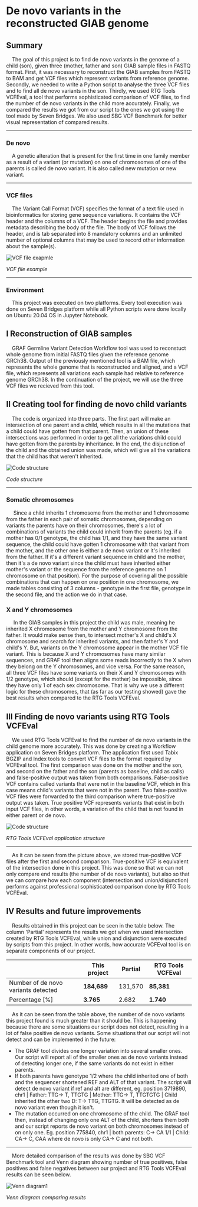 # De novo variants in the reconstructed GIAB genome

## Summary
&nbsp;&nbsp;&nbsp;&nbsp;The goal of this project is to find de novo variants in the genome of a child (son), given three (mother, father and son) GIAB sample files in FASTQ format. First, it was necessary to reconstruct the GIAB samples from FASTQ to BAM and get VCF files which represent variants from reference genome. Secondly, we needed to write a Python script to analyse the three VCF files and to find all de novo variants in the son. Thirdly, we used RTG Tools VCFEval, a tool that performs sophisticated comparison of VCF files, to find the number of de novo variants in the child more accurately. Finally, we compared the results we got from our script to the ones we got using the tool made by Seven Bridges. We also used SBG VCF Benchmark for better visual representation of compared results.

---
### De novo
&nbsp;&nbsp;&nbsp;&nbsp;A genetic alteration that is present for the first time in one family member as a result of a variant (or mutation) on one of chromosomes of one of the parents is called de novo variant. It is also called new mutation or new variant.

---
### VCF files
&nbsp;&nbsp;&nbsp;&nbsp;The Variant Call Format (VCF) specifies the format of a text file used in bioinformatics for storing gene sequence variations. It contains the VCF header and the columns of a VCF. The header begins the file and provides metadata describing the body of the file. The body of VCF follows the header, and is tab separated into 8 mandatory columns and an unlimited number of optional columns that may be used to record other information about the sample(s).

![VCF file exapmle](images/vcf_file.png)

*VCF file example*  

---
### Environment
&nbsp;&nbsp;&nbsp;&nbsp;This project was executed on two platforms. Every tool execution was done on Seven Bridges platform while all Python scripts were done locally on Ubuntu 20.04 OS in Jupyter Notebook. 

## I Reconstruction of GIAB samples
&nbsp;&nbsp;&nbsp;&nbsp;GRAF Germline Variant Detection Workflow tool was used to reconstuct whole genome from initial FASTQ files given the reference genome GRCh38. Output of the previously mentioned tool is a BAM file, which represents the whole genome that is reconstructed and aligned, and a VCF file, which represents all variations each sample had relative to reference genome GRCh38. In the continuation of the project, we will use the three VCF files we recieved from this tool.

## II Creating tool for finding de novo child variants 
&nbsp;&nbsp;&nbsp;&nbsp;The code is organized into three parts. The first part will make an intersection of one parent and a child, which results in all the mutations that a child could have gotten from that parent. Then, an union of these intersections was performed in order to get all the variations child could have gotten from the parents by inheritance. In the end, the disjunction of the child and the obtained union was made, which will give all the variations that the child has that weren't inherited. 

![Code structure](images/code_structure.png)

*Code structure*  

---
### Somatic chromosomes
&nbsp;&nbsp;&nbsp;&nbsp; Since a child inherits 1 chromosome from the mother and 1 chromosome from the father in each pair of somatic chromosomes, depending on variants the parents have on their chromosomes, there's a lot of combinations of variants the child could inherit from the parents (eg. if a mother has 0/1 genotype, the child has 1/1, and they have the same variant sequence, the child could have gotten 1 chromosome with that variant from the mother, and the other one is either a de novo variant or it's inherited from the father. If it's a different variant sequence in child and the mother, then it's a de novo variant since the child must have inherited either mother's variant or the sequence from the reference genome on 1 chromosome on that position). For the purpose of covering all the possible combinations that can happen on one position in one chromosome, we made tables consisting of 3 columns - genotype in the first file, genotype in the second file, and the action we do in that case. 

### X and Y chromosomes
&nbsp;&nbsp;&nbsp;&nbsp; In the GIAB samples in this project the child was male, meaning he inherited X chromosome from the mother and Y chromosome from the father. It would make sense then, to intersect mother's X and child's X chromosome and search for inherited variants, and then father's Y and child's Y. But, variants on the Y chromosome appear in the mother VCF file variant. This is because X and Y chromosomes have many similar sequences, and GRAF tool then aligns some reads incorrectly to the X when they belong on the Y chromosomes, and vice versa. For the same reason, all three VCF files have some variants on their X and Y chromosomes with 1/2 genotype, which should (except for the mother) be impossible, since they have only 1 of each sex chromosome. That is why we use a different logic for these chromosomes, that (as far as our testing showed) gave the best results when compared to the RTG Tools VCFEval.


## III Finding de novo variants using RTG Tools VCFEval 
&nbsp;&nbsp;&nbsp;&nbsp;We used RTG Tools VCFEval to find the number of de novo variants in the child genome more accurately. This was done by creating a Workflow application on Seven Bridges platform. The application first used Tabix BGZIP and Index tools to convert VCF files to the format required by VCFEval tool. The first comparison was done on the mother and the son, and second on the father and the son (parents as baseline, child as calls) and false-positive output was taken from both comparisons. False-positive VCF contains called variants that were not in the baseline VCF, which in this case means child's variants that were not in the parent. Two false-positive VCF files were forwarded to the third comparison where true-positive output was taken. True positive VCF represents variants that exist in both input VCF files, in other words, a variation of the child that is not found in either parent or de novo. 

![Code structure](images/rtg_tools_vcfeval.png)

*RTG Tools VCFEval application structure*  

---

&nbsp;&nbsp;&nbsp;&nbsp;As it can be seen from the picture above, we stored true-positive VCF files after the first and second comparison. True-positive VCF is equivalent of the intersection done in this project. This was done so that we can not only compare end results (the number of de novo variants), but also so that we can compare how each component (intersection and union/disjunction) performs against professional sophisticated comparison done by RTG Tools VCFEval.

## IV Results and future improvements
&nbsp;&nbsp;&nbsp;&nbsp;Results obtained in this project can be seen in the table below. The column 'Partial' represents the results we got when we used intersection created by RTG Tools VCFEval, while union and disjunction were executed by scripts from this project. In other words, how accurate VCFEval tool is on separate components of our project.

&nbsp; | This project | Partial | RTG Tools VCFEval
------------- | ------------- | ------------ | -------------
Number of de novo variants detected | **184,689** | 131,570 | **85,381**
Percentage [%] | **3.765** | 2.682 | **1.740** 

&nbsp;&nbsp;&nbsp;&nbsp;As it can be seen from the table above, the number of de novo variants this project found is much greater than it should be. This is happening because there are some situations our script does not detect, resulting in a lot of false positive de novo variants. Some situations that our script will not detect and can be implemented in the future:
  
  * The GRAF tool divides one longer variation into several smaller ones. Our script will report all of the smaller ones as de novo variants instead of detecting longer one, if the same variants do not exist in either parents.
  * If both parents have genotype 1/2 where the child inherited one of both and the sequencer shortened REF and ALT of that variant. The script will detect de novo variant if ref and alt are different, eg. position 3719890, chr1 | Father: TTG-> T, TTGTG | Mother: TTG-> T, TTGTGTG | Child inherited the other two D: T-> TTG, TTGTG. It will be detected as de novo variant even though it isn't.
  * The mutation occurred on one chromosome of the child. The GRAF tool then, instead of changing only one ALT of the child, shortens them both and our script reports de novo variant on both chromosomes instead of on only one. Eg. position 775840, chr1 | both parents: C-> CA 1/1 | Child: CA-> C, CAA where de novo is only CA-> C and not both.

---
&nbsp;&nbsp;&nbsp;&nbsp;More detailed comparison of the results was done by SBG VCF Benchmark tool and Venn diagram showing number of true positives, false positives and false negatives between our project and RTG Tools VCFEval results can be seen below.

![Venn diagram1](images/venn_diagram1.png)

*Venn diagram comparing results*  

